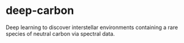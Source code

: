 # deep-carbon
Deep learning to discover interstellar environments containing a rare species of neutral carbon via spectral data. 
